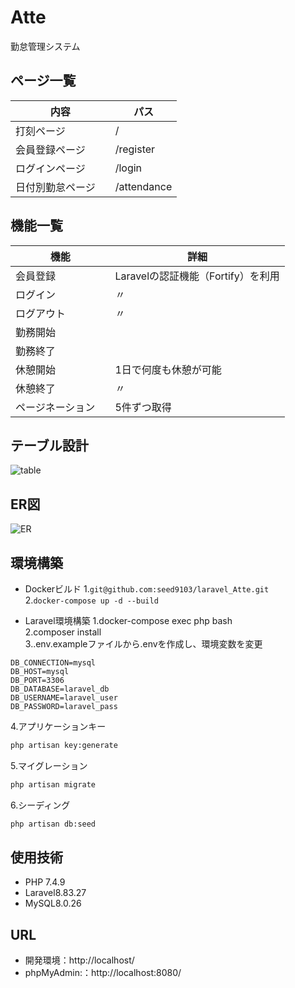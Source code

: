 # Atte
勤怠管理システム

## ページ一覧

内容 | パス 
--- | --- 
打刻ページ|/
会員登録ページ |/register
ログインページ |/login
日付別勤怠ページ　|/attendance

## 機能一覧

|機能 | 詳細 |
|--- | --- |
|会員登録| Laravelの認証機能（Fortify）を利用|
|ログイン |〃|
|ログアウト |〃|
|勤務開始　||
|勤務終了||
|休憩開始 |1日で何度も休憩が可能|
|休憩終了 |〃|
|ページネーション　|5件ずつ取得|

## テーブル設計
![table](https://github.com/seed9103/laravel_Atte/assets/154680643/c9e4e577-e595-4ab1-9947-987809a723c1)

## ER図
![ER](https://github.com/seed9103/laravel_Atte/assets/154680643/3746872f-5885-4b6a-8551-d34eef55b7fe)

## 環境構築

- Dockerビルド
1.`git@github.com:seed9103/laravel_Atte.git`  
2.`docker-compose up -d --build`

- Laravel環境構築
1.docker-compose exec php bash  
2.composer install  
3..env.exampleファイルから.envを作成し、環境変数を変更  
``` text
DB_CONNECTION=mysql
DB_HOST=mysql
DB_PORT=3306
DB_DATABASE=laravel_db
DB_USERNAME=laravel_user
DB_PASSWORD=laravel_pass
```
4.アプリケーションキー
``` bash
php artisan key:generate
```
5.マイグレーション
``` bash
php artisan migrate
```
6.シーディング
``` bash
php artisan db:seed
```

## 使用技術
- PHP 7.4.9
- Laravel8.83.27
- MySQL8.0.26

## URL
- 開発環境：http://localhost/
- phpMyAdmin:：http://localhost:8080/